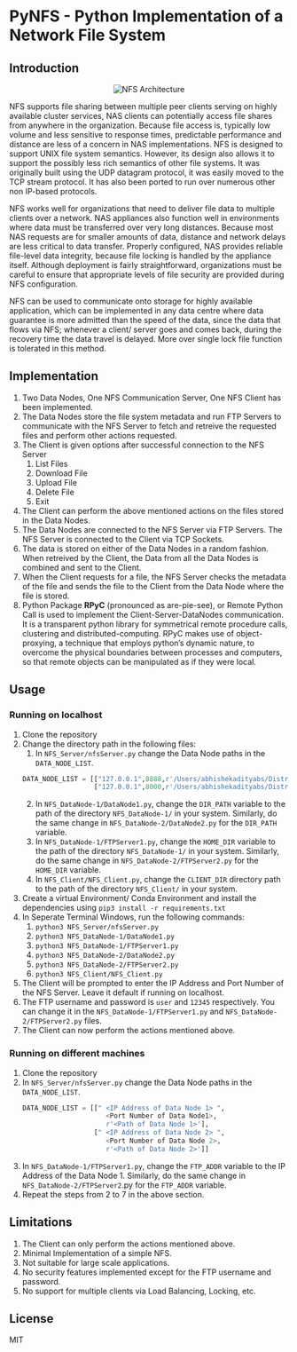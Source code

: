# PyNFS - Python Implementation of a Network File System

## Introduction 
<p align="center">
<img alt="NFS Architecture" src="https://developer.ibm.com/developer/default/tutorials/l-network-filesystems/images/figure2.gif" />
</p>

NFS supports file sharing between multiple peer clients serving on highly available cluster services, NAS clients can potentially access file shares
from anywhere in the organization. Because file access is,
typically low volume and less sensitive to response times,
predictable performance and distance are less of a concern in
NAS implementations. NFS is designed to support UNIX file system
semantics. However, its design also allows it to
support the possibly less rich semantics of other file
systems. It was originally built using the UDP
datagram protocol, it was easily moved to the TCP
stream protocol. It has also been ported to run over
numerous other non IP-based protocols.

NFS works well for organizations that need to deliver
file data to multiple clients over a network. NAS appliances
also function well in environments where data must be
transferred over very long distances. Because most NAS
requests are for smaller amounts of data, distance and
network delays are less critical to data transfer. Properly configured, NAS
provides reliable file-level data integrity, because file locking
is handled by the appliance itself. Although deployment is
fairly straightforward, organizations must be careful to
ensure that appropriate levels of file security are provided
during NFS configuration.

NFS can be used to communicate
onto storage for highly available application, which can be
implemented in any data centre where data guarantee is more
admitted than the speed of the data, since the data that flows
via NFS; whenever a client/ server goes and comes back,
during the recovery time the data travel is delayed. More
over single lock file function is tolerated in this method.

## Implementation

1. Two Data Nodes, One NFS Communication Server, One NFS Client has been implemented.
2. The Data Nodes store the file system metadata and run FTP Servers to communicate with the NFS Server to fetch and retreive the requested files and perform other actions requested.
3. The Client is given options after successful connection to the NFS Server
    1. List Files
    2. Download File
    3. Upload File
    4. Delete File
    5. Exit
4. The Client can perform the above mentioned actions on the files stored in the Data Nodes.
5. The Data Nodes are connected to the NFS Server via FTP Servers. The NFS Server is connected to the Client via TCP Sockets.
6. The data is stored on either of the Data Nodes in a random fashion. When retreived by the Client, the Data from all the Data Nodes is combined and sent to the Client.
7. When the Client requests for a file, the NFS Server checks the metadata of the file and sends the file to the Client from the Data Node where the file is stored.
8. Python Package **RPyC** (pronounced as are-pie-see), or Remote Python Call is used to implement the Client-Server-DataNodes communication. It is a transparent python library for symmetrical remote procedure calls, clustering and distributed-computing. RPyC makes use of object-proxying, a technique that employs python’s dynamic nature, to overcome the physical boundaries between processes and computers, so that remote objects can be manipulated as if they were local.

## Usage

### Running on localhost
1. Clone the repository
2. Change the directory path in the following files:
    1. In `NFS_Server/nfsServer.py` change the Data Node paths in the `DATA_NODE_LIST`.
    ```python
    DATA_NODE_LIST = [["127.0.0.1",8888,r'/Users/abhishekadityabs/Distributed Systems/PyNFS/src/NFS_DataNode-1'],  
                      ["127.0.0.1",8000,r'/Users/abhishekadityabs/Distributed Systems/PyNFS/src/NFS_DataNode-2']] 
    ```
    2. In `NFS_DataNode-1/DataNode1.py`, change the `DIR_PATH` variable to the path of the directory `NFS_DataNode-1/` in your system.
    Similarly, do the same change in `NFS_DataNode-2/DataNode2.py` for the `DIR_PATH` variable.
    3. In `NFS_DataNode-1/FTPServer1.py`, change the `HOME_DIR` variable to the path of the directory `NFS_DataNode-1/` in your system.
    Similarly, do the same change in `NFS_DataNode-2/FTPServer2.py` for the `HOME_DIR` variable.
    4. In `NFS_Client/NFS_Client.py`, change the `CLIENT_DIR` directory path to the path of the directory `NFS_Client/` in your system.
3. Create a virtual Environment/ Conda Environment and install the dependencies using `pip3 install -r requirements.txt`
4. In Seperate Terminal Windows, run the following commands:
    1. `python3 NFS_Server/nfsServer.py`
    2. `python3 NFS_DataNode-1/DataNode1.py`
    3. `python3 NFS_DataNode-1/FTPServer1.py`
    4. `python3 NFS_DataNode-2/DataNode2.py`
    5. `python3 NFS_DataNode-2/FTPServer2.py`
    6. `python3 NFS_Client/NFS_Client.py`
5. The Client will be prompted to enter the IP Address and Port Number of the NFS Server. Leave it default if running on localhost. 
6. The FTP username and password is `user` and `12345` respectively. You can change it in the `NFS_DataNode-1/FTPServer1.py` and `NFS_DataNode-2/FTPServer2.py` files.
7. The Client can now perform the actions mentioned above.

### Running on different machines
1. Clone the repository
2. In `NFS_Server/nfsServer.py` change the Data Node paths in the `DATA_NODE_LIST`.
    ```python
    DATA_NODE_LIST = [[" <IP Address of Data Node 1> ",
                         <Port Number of Data Node1>,
                         r'<Path of Data Node 1>'],  
                      [" <IP Address of Data Node 2> ",
                         <Port Number of Data Node 2>,
                         r'<Path of Data Node 2>']] 
    ```
3. In `NFS_DataNode-1/FTPServer1.py`, change the `FTP_ADDR` variable to the IP Address of the Data Node 1. Similarly, do the same change in `NFS_DataNode-2/FTPServer2`.py for the `FTP_ADDR` variable.
4. Repeat the steps from 2 to 7 in the above section.

## Limitations
1. The Client can only perform the actions mentioned above.
2. Minimal Implementation of a simple NFS.
3. Not suitable for large scale applications.
4. No security features implemented except for the FTP username and password.
5. No support for multiple clients via Load Balancing, Locking, etc.

## License
MIT 


    








